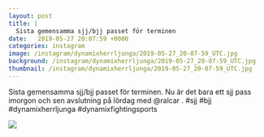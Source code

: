 ```yaml
---
layout: post
title: |
  Sista gemensamma sjj/bjj passet för terminen
date:   2019-05-27 20:07:59 +0000
categories: instagram
image: /instagram/dynamixherrljunga/2019-05-27_20-07-59_UTC.jpg
background: /instagram/dynamixherrljunga/2019-05-27_20-07-59_UTC.jpg
thumbnail: /instagram/dynamixherrljunga/2019-05-27_20-07-59_UTC.jpg
---
```

Sista gemensamma sjj/bjj passet för terminen. Nu är det bara ett sjj pass imorgon och sen avslutning på lördag med @ralcar . #sjj #bjj #dynamixherrljunga #dynamixfightingsports



<img src='/www-dynamix-herrljunga/instagram/dynamixherrljunga/2019-05-27_20-07-59_UTC.jpg' class='img-fluid' />
